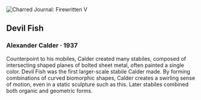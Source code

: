 <div class="artwork-of-the-day">
  <div class="container">
    <div class="img-wrapper">
      <img
        src="https://uploads2.wikiart.org/images/alexander-calder/devil-fish-1937.jpg"
        alt="Charred Journal: Firewritten V" />
    </div>
    <div class="artwork-detail">
      <div class="artwork-origin"> 
        <h2 class="artwork-name">Devil Fish</h2>
        <h3 class="artist">
          Alexander Calder
                    ·  1937
        </h3>
      </div>
      <p class="description">
        <span class="artwork-description-text ng-binding" ng-bind-html="viewModel.ArtworkOfTheDay.Description | unsafe">Counterpoint to his mobiles, Calder created many stabiles, composed of intersecting shaped planes of bolted sheet metal, often painted a single color. Devil Fish was the first larger-scale stabile Calder made. By forming combinations of curved biomorphic shapes, Calder creates a swirling sense of motion, even in a static sculpture such as this. Later stabiles combined both organic and geometric forms.</span>
                        <div class="text-shadow-container ng-hide" ng-show="showShadow"></div>
      </p>
    </div>
  </div>

</div>
